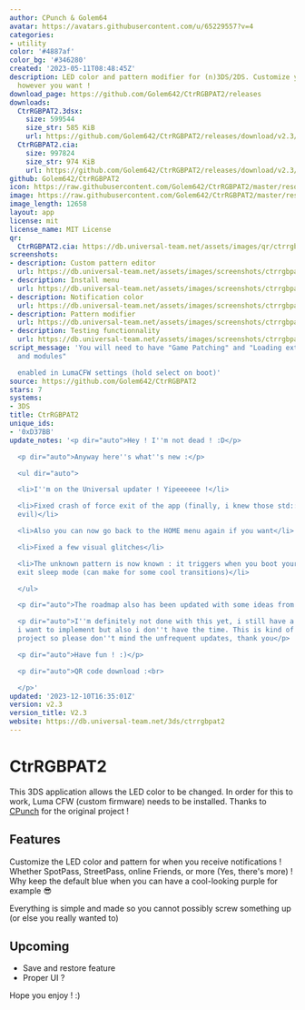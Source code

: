 ```yaml
---
author: CPunch & Golem64
avatar: https://avatars.githubusercontent.com/u/65229557?v=4
categories:
- utility
color: '#4887af'
color_bg: '#346280'
created: '2023-05-11T08:48:45Z'
description: LED color and pattern modifier for (n)3DS/2DS. Customize your notifications
  however you want !
download_page: https://github.com/Golem642/CtrRGBPAT2/releases
downloads:
  CtrRGBPAT2.3dsx:
    size: 599544
    size_str: 585 KiB
    url: https://github.com/Golem642/CtrRGBPAT2/releases/download/v2.3/CtrRGBPAT2.3dsx
  CtrRGBPAT2.cia:
    size: 997824
    size_str: 974 KiB
    url: https://github.com/Golem642/CtrRGBPAT2/releases/download/v2.3/CtrRGBPAT2.cia
github: Golem642/CtrRGBPAT2
icon: https://raw.githubusercontent.com/Golem642/CtrRGBPAT2/master/resources/icon.png
image: https://raw.githubusercontent.com/Golem642/CtrRGBPAT2/master/resources/banner.png
image_length: 12658
layout: app
license: mit
license_name: MIT License
qr:
  CtrRGBPAT2.cia: https://db.universal-team.net/assets/images/qr/ctrrgbpat2-cia.png
screenshots:
- description: Custom pattern editor
  url: https://db.universal-team.net/assets/images/screenshots/ctrrgbpat2/custom-pattern-editor.png
- description: Install menu
  url: https://db.universal-team.net/assets/images/screenshots/ctrrgbpat2/install-menu.png
- description: Notification color
  url: https://db.universal-team.net/assets/images/screenshots/ctrrgbpat2/notification-color.png
- description: Pattern modifier
  url: https://db.universal-team.net/assets/images/screenshots/ctrrgbpat2/pattern-modifier.png
- description: Testing functionnality
  url: https://db.universal-team.net/assets/images/screenshots/ctrrgbpat2/testing-functionnality.png
script_message: 'You will need to have "Game Patching" and "Loading external FIRMs
  and modules"

  enabled in LumaCFW settings (hold select on boot)'
source: https://github.com/Golem642/CtrRGBPAT2
stars: 7
systems:
- 3DS
title: CtrRGBPAT2
unique_ids:
- '0xD37BB'
update_notes: '<p dir="auto">Hey ! I''m not dead ! :D</p>

  <p dir="auto">Anyway here''s what''s new :</p>

  <ul dir="auto">

  <li>I''m on the Universal updater ! Yipeeeeee !</li>

  <li>Fixed crash of force exit of the app (finally, i knew those std::strings were
  evil)</li>

  <li>Also you can now go back to the HOME menu again if you want</li>

  <li>Fixed a few visual glitches</li>

  <li>The unknown pattern is now known : it triggers when you boot your DS or you
  exit sleep mode (can make for some cool transitions)</li>

  </ul>

  <p dir="auto">The roadmap also has been updated with some ideas from Semka (thx)</p>

  <p dir="auto">I''m definitely not done with this yet, i still have a few things
  i want to implement but also i don''t have the time. This is kind of like a fun
  project so please don''t mind the unfrequent updates, thank you</p>

  <p dir="auto">Have fun ! :)</p>

  <p dir="auto">QR code download :<br>

  </p>'
updated: '2023-12-10T16:35:01Z'
version: v2.3
version_title: V2.3
website: https://db.universal-team.net/3ds/ctrrgbpat2
---
```

# CtrRGBPAT2
This 3DS application allows the LED color to be changed. In order for this to work, Luma CFW (custom firmware) needs to be installed.
Thanks to [CPunch](https://github.com/CPunch/CtrRGBPATTY/) for the original project !

## Features
Customize the LED color and pattern for when you receive notifications ! Whether SpotPass, StreetPass, online Friends, or more (Yes, there's more) ! Why keep the default blue when you can have a cool-looking purple for example 😎

Everything is simple and made so you cannot possibly screw something up (or else you really wanted to)

## Upcoming
- Save and restore feature
- Proper UI ?

Hope you enjoy ! :)